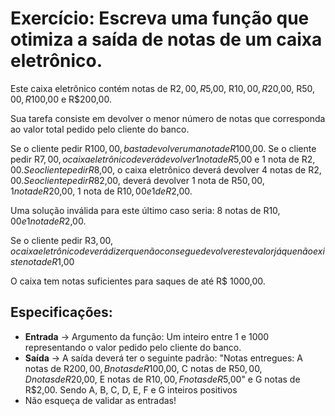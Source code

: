 # Exercício: Escreva uma função que otimiza a saída de notas de um caixa eletrônico.

Este caixa eletrônico contém notas de R$2,00, R$5,00, R$10,00, R$20,00, R$50,00, R$100,00 e R$200,00.

Sua tarefa consiste em devolver o menor número de notas que corresponda ao valor total pedido pelo cliente do banco.

Se o cliente pedir R$100,00, basta devolver uma nota de R$100,00.
Se o cliente pedir R$7,00, o caixa eletrônico deverá devolver 1 nota de R$5,00 e 1 nota de R$2,00.
Se o cliente pedir R$8,00, o caixa eletrônico deverá devolver 4 notas de R$2,00.
Se o cliente pedir R$82,00, deverá devolver 1 nota de R$50,00, 1 nota de R$20,00, 1 nota de R$10,00 e 1 de R$2,00.

Uma solução inválida para este último caso seria: 8 notas de R$10,00 e 1 nota de R$2,00.

Se o cliente pedir R$3,00, o caixa eletrônico deverá dizer que não consegue devolver este valor já que não existe nota de R$1,00

O caixa tem notas suficientes para saques de até R$ 1000,00.

## Especificações:
- <strong>Entrada</strong> -> Argumento da função: Um inteiro entre 1 e 1000 representando o valor pedido pelo cliente do banco.
- <strong>Saída</strong> -> A saída deverá ter o seguinte padrão:
"Notas entregues: A notas de R$200,00, B notas de R$100,00, C notas de R$50,00, D notas de R$20,00, E notas de R$10,00, F notas de R$5,00" e G notas de R$2,00.
Sendo A, B, C, D, E, F e G inteiros positivos
- Não esqueça de validar as entradas!